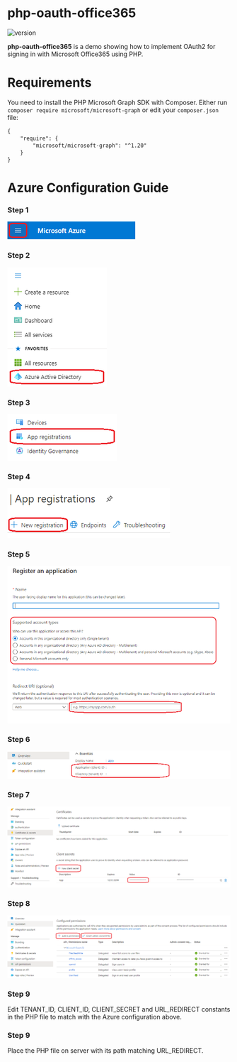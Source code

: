 # php-oauth-office365

![version](https://img.shields.io/badge/version-1.0.0-blue)

**php-oauth-office365** is a demo showing how to implement OAuth2 for signing in with Microsoft Office365 using PHP.

# Requirements

You need to install the PHP Microsoft Graph SDK with Composer. Either run `composer require microsoft/microsoft-graph` or edit your `composer.json` file:
```
{
    "require": {
        "microsoft/microsoft-graph": "^1.20"
    }
}
```

# Azure Configuration Guide

### Step 1
![Step 1](/images/step_1.png)

### Step 2
![Step 2](/images/step_2.png)

### Step 3
![Step 3](/images/step_3.png)

### Step 4
![Step 4](/images/step_4.png)

### Step 5
![Step 5](/images/step_5.png)

### Step 6
![Step 6](/images/step_6.png)

### Step 7
![Step 7](/images/step_7.png)

### Step 8
![Step 8](/images/step_8.png)

### Step 9
Edit TENANT_ID, CLIENT_ID, CLIENT_SECRET and URL_REDIRECT constants in the PHP file to match with the Azure configuration above.

### Step 9
Place the PHP file on server with its path matching URL_REDIRECT.
